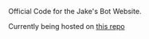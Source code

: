 Official Code for the Jake's Bot Website.

Currently being hosted on [this repo](https://github.com/Jakethebest1238/Jakes-Websites)
